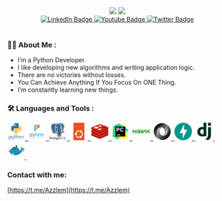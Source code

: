 <div class="row" >
    <div id="header" align="center">
        <img src="https://media.giphy.com/media/v1.Y2lkPTc5MGI3NjExajd3OXE1emJ2dnhxa3YwbDZ3d2h0MHNiaWN4enJ3Zm0wbnB3dWh1MiZlcD12MV9pbnRlcm5hbF9naWZfYnlfaWQmY3Q9Zw/coxQHKASG60HrHtvkt/giphy.gif" width="100"/>    
        <img src="https://media.giphy.com/media/v1.Y2lkPTc5MGI3NjExNDB4bjJtbXVvNnE5Z3FrdGd5N3R2ZHA3N29sMmk1aHpseGh3OWZobSZlcD12MV9pbnRlcm5hbF9naWZfYnlfaWQmY3Q9Zw/vISmwpBJUNYzukTnVx/giphy.gif" width="100"/>
    </div>
</div>

<div id="badges" align="center">
  <a href="https://www.linkedin.com/in/%D0%B0%D0%BB%D0%B5%D0%BA%D1%81%D0%B0%D0%BD%D0%B4%D1%80-%D1%81%D0%B8%D0%B4%D0%BE%D1%80%D0%B5%D0%BD%D0%BA%D0%BE-06b63a56/">
    <img src="https://img.shields.io/badge/LinkedIn-blue?style=for-the-badge&logo=linkedin&logoColor=white" alt="LinkedIn Badge"/>
  </a>
  <a href="https://t.me/Azzlem">
    <img src="https://img.shields.io/badge/Telegram-blue?style=for-the-badge&logo=telegram&logoColor=white" alt="Youtube Badge"/>
  </a>
  <a href="https://vk.com/id87003958">
    <img src="https://img.shields.io/badge/Vkotakte-blue?style=for-the-badge&logo=vk&logoColor=white" alt="Twitter Badge"/>
  </a>
</div>
<div id="badges" align="center">
    <img src="https://komarev.com/ghpvc/?username=Azzleme&style=flat-square&color=blue" alt=""/>
</div>


### :man_technologist: About Me :
- I’m a Python Developer.
- I like developing new algorithms and writing application logic.
- There are no victories without losses.
- You Can Achieve Anything If You Focus On ONE Thing.
- I’m constantly learning new things.

### :hammer_and_wrench: Languages and Tools :

<div>
    <a href="https://www.python.org/">
        <img src="https://github.com/devicons/devicon/blob/master/icons/python/python-original-wordmark.svg" title="Python" alt="Python" width="40" height="40"/>&nbsp;
    </a>
    <a href="https://docs.pytest.org/en/8.0.x/">
        <img src="https://github.com/devicons/devicon/blob/master/icons/pytest/pytest-original-wordmark.svg" title="Pytest" alt="Pytest" width="40" height="40"/>&nbsp;
    </a>   
    <a href="https://www.postgresql.org/">
        <img src="https://github.com/devicons/devicon/blob/master/icons/postgresql/postgresql-original-wordmark.svg" title="PostgreSQL" alt="PostgreSQL" width="40" height="40"/>&nbsp;
    </a> 
    <a href="https://ubuntu.com/">
        <img src="https://github.com/devicons/devicon/blob/master/icons/ubuntu/ubuntu-original.svg" title="Ubuntu" alt="Ubuntu" width="40" height="40"/>&nbsp;
    </a> 
    <a href="https://redis.io/">
        <img src="https://github.com/devicons/devicon/blob/master/icons/redis/redis-original.svg" title="Redis" alt="Redis" width="40" height="40"/>&nbsp;
    </a> 
    <a href="https://www.jetbrains.com/ru-ru/pycharm/">
        <img src="https://github.com/devicons/devicon/blob/master/icons/pycharm/pycharm-original.svg" title="Pycharm" alt="Pycharm" width="40" height="40"/>&nbsp;
    </a> 
    <a href="https://www.nginx.com/">
        <img src="https://github.com/devicons/devicon/blob/master/icons/nginx/nginx-original.svg" title="Nginx" alt="Nginx" width="40" height="40"/>&nbsp;
    </a> 
    <a href="https://www.json.org/json-en.html">
        <img src="https://github.com/devicons/devicon/blob/master/icons/json/json-original.svg" title="Json" alt="Json" width="40" height="40"/>&nbsp;
    </a> 
    <a href="https://fastapi.tiangolo.com/">
        <img src="https://github.com/devicons/devicon/blob/master/icons/fastapi/fastapi-original.svg" title="FastApi" alt="FastApi" width="40" height="40"/>&nbsp;
    </a> 
    <a href="https://docs.djangoproject.com/en/5.0/">
        <img src="https://github.com/devicons/devicon/blob/master/icons/django/django-plain.svg" title="Django" alt="Django" width="40" height="40"/>&nbsp;
    </a> 
    <a href="https://www.docker.com/">
        <img src="https://github.com/devicons/devicon/blob/master/icons/docker/docker-original.svg" title="Docker" alt="Docker" width="40" height="40"/>&nbsp;
    </a> 
                                
</div>

### Contact with me:
[https://t.me/Azzlem](https://t.me/Azzlem)
